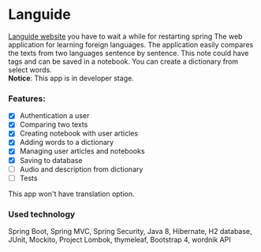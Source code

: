 # Languide
[Languide website](https://languide.herokuapp.com/) you have to wait a while for restarting spring 
The web application for learning foreign languages. The application easily compares the texts from two languages sentence by sentence. This note could have tags and can be saved in a notebook. You can create a dictionary from select words.  
__Notice__: This app is in developer stage. 

### Features:
- [x] Authentication a user
- [x] Comparing two texts 
- [x] Creating notebook with user articles 
- [x] Adding words to a dictionary
- [x] Managing user articles and notebooks 
- [x] Saving to database
- [ ] Audio and description from dictionary 
- [ ] Tests

This app won't have translation option. 

### Used technology
Spring Boot, Spring MVC, Spring Security, Java 8, Hibernate, H2 database, JUnit, Mockito, Project Lombok, thymeleaf, Bootstrap 4, wordnik API
